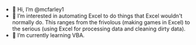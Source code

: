 - 👋 Hi, I’m @mcfarley1
- 👀 I’m interested in automating Excel to do things that Excel wouldn't normally do.  This ranges from the frivolous (making games in Excel) to the serious (using Excel for processing data and cleaning dirty data).
- 🌱 I’m currently learning VBA.


<!---
mcfarley1/mcfarley1 is a ✨ special ✨ repository because its `README.md` (this file) appears on your GitHub profile.
You can click the Preview link to take a look at your changes.
--->
